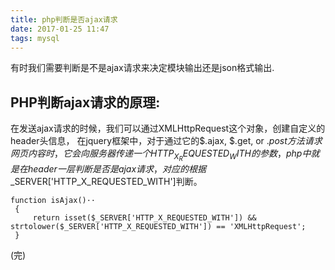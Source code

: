 ```yaml
---
title: php判断是否ajax请求
date: 2017-01-25 11:47
tags: mysql
---
```


有时我们需要判断是不是ajax请求来决定模块输出还是json格式输出.


## PHP判断ajax请求的原理:

在发送ajax请求的时候，我们可以通过XMLHttpRequest这个对象，创建自定义的header头信息， 在jquery框架中，对于通过它的$.ajax, $.get, or $.post方法请求网页内容时，它会向服务器传递一个HTTP_X_REQUESTED_WITH的参数，php中就是在header一层判断是否是ajax请求，对应的根据$_SERVER['HTTP_X_REQUESTED_WITH']判断。

```
function isAjax()··
 {
     return isset($_SERVER['HTTP_X_REQUESTED_WITH']) && strtolower($_SERVER['HTTP_X_REQUESTED_WITH']) == 'XMLHttpRequest';
 }
```

(完)
